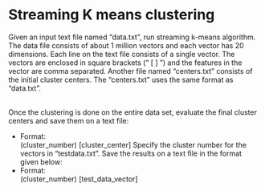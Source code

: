 # Streaming K means clustering

Given an input text file named “data.txt”, run streaming k-means algorithm. The data file consists of about 1 million vectors and each vector has 20 dimensions.
Each line on the text file consists of a single vector. The vectors are enclosed in square brackets (“ [ ] ”) and the features in the vector are comma separated. 
Another file named “centers.txt” consists of the initial cluster centers. The “centers.txt” uses the same format as “data.txt”.</br></br>

Once the clustering is done on the entire data set, evaluate the final cluster centers and save them on a text file: 
- Format: </br>
(cluster_number) [cluster_center]
Specify the cluster number for the vectors in “testdata.txt”. Save the results on a text file in the format given below:
- Format: </br>
(cluster_number) [test_data_vector]
